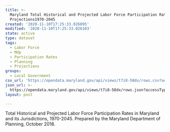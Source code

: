 ```yaml
---
title: >-
  Maryland Total Historical and Projected Labor Force Participation Rate
  Projections1970-2045
created: '2020-11-10T17:25:33.026095'
modified: '2020-11-10T17:25:33.026103'
state: active
type: dataset
tags:
  - Labor Force
  - Mdp
  - Participation Rates
  - Planning
  - Projections
groups:
  - Local Government
csv_url: 'https://opendata.maryland.gov/api/views/t7i8-58dx/rows.csv?accessType=DOWNLOAD'
json_url: >-
  https://opendata.maryland.gov/api/views/t7i8-58dx/rows.json?accessType=DOWNLOAD
layout: post

---
```

Total Historical and Projected Labor Force Participation Rates in Maryland and its Jurisdictions, 1970-2045. Prepared by the Maryland Department of Planning, October 2018.
